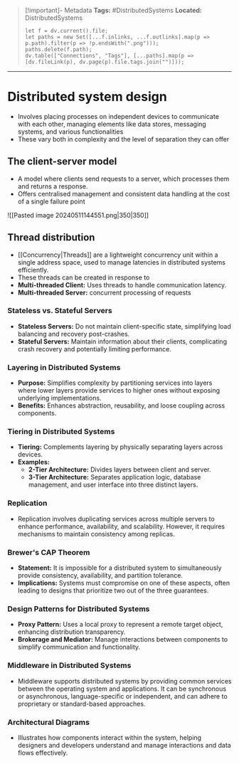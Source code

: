 > [!important]- Metadata
> **Tags:** #DistributedSystems 
> **Located:** DistributedSystems
> ```dataviewjs
> let f = dv.current().file;
> let paths = new Set([...f.inlinks, ...f.outlinks].map(p => p.path).filter(p => !p.endsWith(".png")));
> paths.delete(f.path);
> dv.table(["Connections", "Tags"], [...paths].map(p => [dv.fileLink(p), dv.page(p).file.tags.join("")]));
> ```

___
# Distributed system design
- Involves placing processes on independent devices to communicate with each other, managing elements like data stores, messaging systems, and various functionalities
- These vary both in complexity and the level of separation they can offer
## The client-server model
-  A model where clients send requests to a server, which processes them and returns a response.
- Offers centralised management and consistent data handling at the cost of a single failure point

![[Pasted image 20240511144551.png|350|350]]

## Thread distribution 

- [[Concurrency|Threads]] are a lightweight concurrency unit within a single address space, used to manage latencies in distributed systems efficiently. 
- These threads can be created in response to 
- **Multi-threaded Client:** Uses threads to handle communication latency.
- **Multi-threaded Server:** concurrent processing of requests

### Stateless vs. Stateful Servers

- **Stateless Servers:** Do not maintain client-specific state, simplifying load balancing and recovery post-crashes.
- **Stateful Servers:** Maintain information about their clients, complicating crash recovery and potentially limiting performance.

### Layering in Distributed Systems

- **Purpose:** Simplifies complexity by partitioning services into layers where lower layers provide services to higher ones without exposing underlying implementations.
- **Benefits:** Enhances abstraction, reusability, and loose coupling across components.

### Tiering in Distributed Systems

- **Tiering:** Complements layering by physically separating layers across devices.
- **Examples:**
	- **2-Tier Architecture:** Divides layers between client and server.
	- **3-Tier Architecture:** Separates application logic, database management, and user interface into three distinct layers.

### Replication

- Replication involves duplicating services across multiple servers to enhance performance, availability, and scalability. However, it requires mechanisms to maintain consistency among replicas.

### Brewer's CAP Theorem

- **Statement:** It is impossible for a distributed system to simultaneously provide consistency, availability, and partition tolerance.
- **Implications:** Systems must compromise on one of these aspects, often leading to designs that prioritize two out of the three guarantees.

### Design Patterns for Distributed Systems

- **Proxy Pattern:** Uses a local proxy to represent a remote target object, enhancing distribution transparency.
- **Brokerage and Mediator:** Manage interactions between components to simplify communication and functionality.

### Middleware in Distributed Systems

- Middleware supports distributed systems by providing common services between the operating system and applications. It can be synchronous or asynchronous, language-specific or independent, and can adhere to proprietary or standard-based approaches.

### Architectural Diagrams

- Illustrates how components interact within the system, helping designers and developers understand and manage interactions and data flows effectively.

